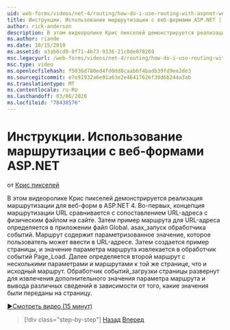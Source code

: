 ```yaml
---
uid: web-forms/videos/net-4/routing/how-do-i-use-routing-with-aspnet-web-forms
title: Инструкции. Использование маршрутизации с веб-формами ASP.NET | Документы Майкрософт
author: rick-anderson
description: В этом видеоролике Крис пикселей демонстрируется реализация маршрутизации для веб-форм в ASP.NET 4. Во-первых, концепция маршрутизации URL сравнивается с сопоставлением URL-адреса с p...
ms.author: riande
ms.date: 10/15/2010
ms.assetid: a3ab6cd9-8f71-4b73-9336-21c0de078269
msc.legacyurl: /web-forms/videos/net-4/routing/how-do-i-use-routing-with-aspnet-web-forms
msc.type: video
ms.openlocfilehash: f5036d780ed4fd0dd8caabbf4badb39fd9ee2de3
ms.sourcegitcommit: e7e91932a6e91a63e2e46417626f39d6b244a3ab
ms.translationtype: MT
ms.contentlocale: ru-RU
ms.lasthandoff: 03/06/2020
ms.locfileid: "78438576"
---
```

# <a name="how-do-i-use-routing-with-aspnet-web-forms"></a>Инструкции. Использование маршрутизации с веб-формами ASP.NET

от [Крис пикселей](https://twitter.com/chrispels)

В этом видеоролике Крис пикселей демонстрируется реализация маршрутизации для веб-форм в ASP.NET 4. Во-первых, концепция маршрутизации URL сравнивается с сопоставлением URL-адреса с физическим файлом на сайте. Затем пример маршрута для URL-адреса определяется в приложении файл Global. asax\_запуск обработчика событий. Маршрут содержит параметризованное значение, которое пользователь может ввести в URL-адресе. Затем создается пример страницы, и значение параметра маршрута извлекается в обработчик событий Page\_Load. Далее определяется второй маршрут с несколькими параметрами и маршрутами к той же странице, что и исходный маршрут. Обработчик событий\_загрузки страницы развернут для извлечения дополнительного значения параметра маршрута и вывода различных сведений в зависимости от того, какие значения были переданы на страницу.

[&#9654;Смотреть видео (15 минут)](https://channel9.msdn.com/Blogs/ASP-NET-Site-Videos/how-do-i-use-routing-with-aspnet-web-forms)

> [!div class="step-by-step"]
> [Назад](aspnet-4-quick-hit-outbound-webforms-routing.md)
> [Вперед](how-do-i-work-with-urls-in-aspnet-routing.md)
